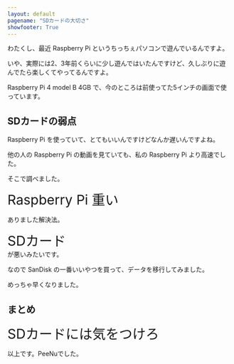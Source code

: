 ```yaml
---
layout: default
pagename: "SDカードの大切さ"
showfooter: True
---
```


わたくし、最近 Raspberry Pi というちっちぇパソコンで遊んでいるんですよ。

いや、実際には2、3年前くらいに少し遊んではいたんですけど、久しぶりに遊んでたら楽しくてやってるんですよ。

Raspberry Pi 4 model B 4GB で、今のところは前使ってた5インチの画面で使っています。

## SDカードの弱点

Raspberry Pi を使っていて、とてもいいんですけどなんか遅いんですよね。

他の人の Raspberry Pi の動画を見ていても、私の Raspberry Pi より高速でした。

そこで調べました。

<div style="font-size:30px;">Raspberry Pi 重い</div>

ありました解決法。

<div style="font-size:30px;">SDカード</div>が悪いみたいです。

なので SanDisk の一番いいやつを買って、データを移行してみました。

めっちゃ早くなりました。

## まとめ

<div style="font-size:30px;">SDカードには気をつけろ</div>

以上です。PeeNuでした。